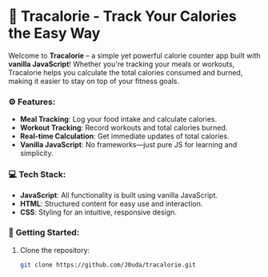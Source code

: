 # 🍏 **Tracalorie** - Track Your Calories the Easy Way

Welcome to **Tracalorie** – a simple yet powerful calorie counter app built with **vanilla JavaScript**! Whether you're tracking your meals or workouts, Tracalorie helps you calculate the total calories consumed and burned, making it easier to stay on top of your fitness goals.

### ⚙️ **Features**:
- **Meal Tracking**: Log your food intake and calculate calories.
- **Workout Tracking**: Record workouts and total calories burned.
- **Real-time Calculation**: Get immediate updates of total calories.
- **Vanilla JavaScript**: No frameworks—just pure JS for learning and simplicity.

### 💻 **Tech Stack**:
- **JavaScript**: All functionality is built using vanilla JavaScript.
- **HTML**: Structured content for easy use and interaction.
- **CSS**: Styling for an intuitive, responsive design.

### 🚀 **Getting Started**:
1. Clone the repository:
   ```bash
   git clone https://github.com/J0uda/tracalorie.git
